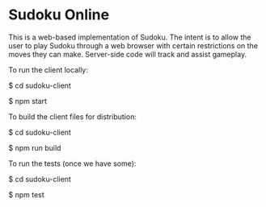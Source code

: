# Sudoku Online

This is a web-based implementation of Sudoku.  The intent is to allow the user to play Sudoku through a web browser with certain restrictions on the moves they can make.  Server-side code will track and assist gameplay.

To run the client locally:

$ cd sudoku-client

$ npm start

To build the client files for distribution:

$ cd sudoku-client

$ npm run build

To run the tests (once we have some):

$ cd sudoku-client

$ npm test

